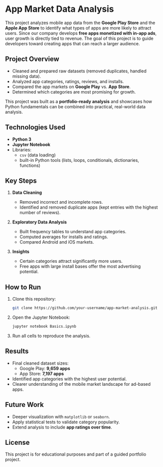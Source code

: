 # App Market Data Analysis

This project analyzes mobile app data from the **Google Play Store** and the **Apple App Store** to identify what types of apps are more likely to attract users. Since our company develops **free apps monetized with in-app ads**, user growth is directly tied to revenue. The goal of this project is to guide developers toward creating apps that can reach a larger audience.  

## Project Overview

- Cleaned and prepared raw datasets (removed duplicates, handled missing data).  
- Analyzed app categories, ratings, reviews, and installs.  
- Compared the app markets on **Google Play** vs. **App Store**.  
- Determined which categories are most promising for growth.  

This project was built as a **portfolio-ready analysis** and showcases how Python fundamentals can be combined into practical, real-world data analysis.  

## Technologies Used

- **Python 3**  
- **Jupyter Notebook**  
- Libraries:  
  - `csv` (data loading)  
  - built-in Python tools (lists, loops, conditionals, dictionaries, functions)  

## Key Steps

1. **Data Cleaning**  
   - Removed incorrect and incomplete rows.  
   - Identified and removed duplicate apps (kept entries with the highest number of reviews).  

2. **Exploratory Data Analysis**  
   - Built frequency tables to understand app categories.  
   - Computed averages for installs and ratings.  
   - Compared Android and iOS markets.  

3. **Insights**  
   - Certain categories attract significantly more users.  
   - Free apps with large install bases offer the most advertising potential.  

## How to Run

1. Clone this repository:  
   ```bash
   git clone https://github.com/your-username/app-market-analysis.git
   ```  
2. Open the Jupyter Notebook:  
   ```bash
   jupyter notebook Basics.ipynb
   ```  
3. Run all cells to reproduce the analysis.  

## Results

- Final cleaned dataset sizes:  
  - Google Play: **9,659 apps**  
  - App Store: **7,197 apps**  
- Identified app categories with the highest user potential.  
- Clearer understanding of the mobile market landscape for ad-based apps.  

## Future Work

- Deeper visualization with `matplotlib` or `seaborn`.  
- Apply statistical tests to validate category popularity.  
- Extend analysis to include **app ratings over time**.  

## License

This project is for educational purposes and part of a guided portfolio project.  
